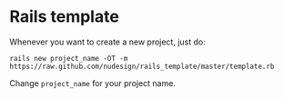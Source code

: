 # Rails template

Whenever you want to create a new project, just do:

    rails new project_name -OT -m https://raw.github.com/nudesign/rails_template/master/template.rb

Change `project_name` for your project name.
